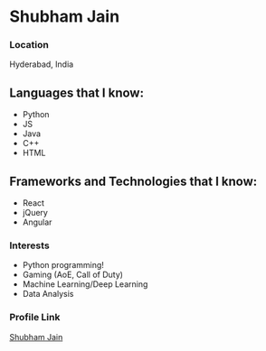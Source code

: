 # Shubham Jain

### Location

Hyderabad, India


## Languages that I know:

- Python
- JS
- Java
- C++
- HTML


## Frameworks and Technologies that I know:

- React
- jQuery
- Angular


### Interests

- Python programming!
- Gaming (AoE, Call of Duty)
- Machine Learning/Deep Learning 
- Data Analysis

### Profile Link

[Shubham Jain](https://github.com/jsjain007)